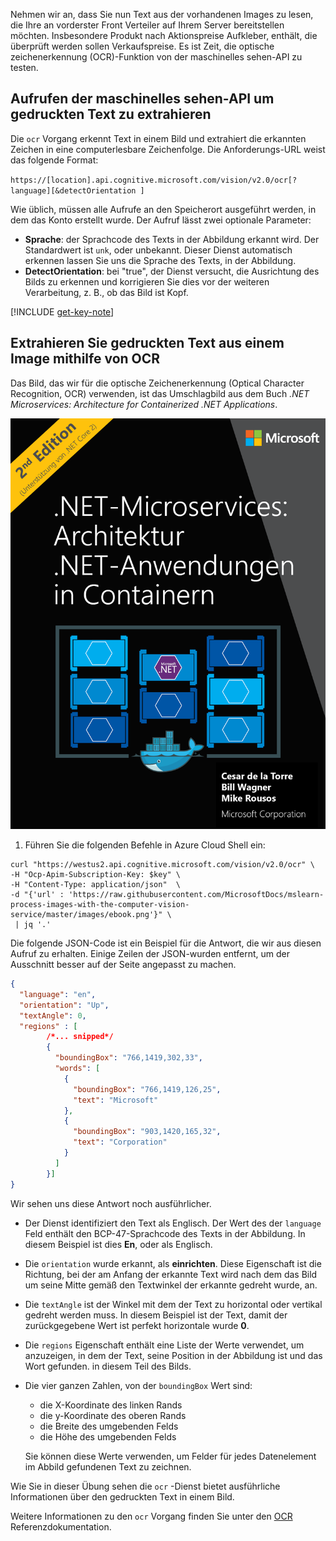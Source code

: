 Nehmen wir an, dass Sie nun Text aus der vorhandenen Images zu lesen, die Ihre an vorderster Front Verteiler auf Ihrem Server bereitstellen möchten. Insbesondere Produkt nach Aktionspreise Aufkleber, enthält, die überprüft werden sollen Verkaufspreise. Es ist Zeit, die optische zeichenerkennung (OCR)-Funktion von der maschinelles sehen-API zu testen. 

## <a name="calling-the-computer-vision-api-to-extract-printed-text"></a>Aufrufen der maschinelles sehen-API um gedruckten Text zu extrahieren

Die `ocr` Vorgang erkennt Text in einem Bild und extrahiert die erkannten Zeichen in eine computerlesbare Zeichenfolge. Die Anforderungs-URL weist das folgende Format:

`https://[location].api.cognitive.microsoft.com/vision/v2.0/ocr[?language][&detectOrientation ] `

Wie üblich, müssen alle Aufrufe an den Speicherort ausgeführt werden, in dem das Konto erstellt wurde. Der Aufruf lässt zwei optionale Parameter:

- **Sprache**: der Sprachcode des Texts in der Abbildung erkannt wird. Der Standardwert ist `unk`, oder unbekannt. Dieser Dienst automatisch erkennen lassen Sie uns die Sprache des Texts, in der Abbildung.
- **DetectOrientation**: bei "true", der Dienst versucht, die Ausrichtung des Bilds zu erkennen und korrigieren Sie dies vor der weiteren Verarbeitung, z. B., ob das Bild ist Kopf. 

[!INCLUDE [get-key-note](./get-key.md)]

## <a name="extract-printed-text-from-an-image-using-ocr"></a>Extrahieren Sie gedruckten Text aus einem Image mithilfe von OCR

Das Bild, das wir für die optische Zeichenerkennung (Optical Character Recognition, OCR) verwenden, ist das Umschlagbild aus dem Buch *.NET Microservices: Architecture for Containerized .NET Applications*.

![Überblick über die Abdeckung des e-Book .NET Microservices: Architektur für .NET-Containeranwendung](../media/5-ebook.png)

1. Führen Sie die folgenden Befehle in Azure Cloud Shell ein:

```azurecli
curl "https://westus2.api.cognitive.microsoft.com/vision/v2.0/ocr" \
-H "Ocp-Apim-Subscription-Key: $key" \
-H "Content-Type: application/json"  \
-d "{'url' : 'https://raw.githubusercontent.com/MicrosoftDocs/mslearn-process-images-with-the-computer-vision-service/master/images/ebook.png'}" \
 | jq '.'
```

Die folgende JSON-Code ist ein Beispiel für die Antwort, die wir aus diesen Aufruf zu erhalten. Einige Zeilen der JSON-wurden entfernt, um der Ausschnitt besser auf der Seite angepasst zu machen.

```json
{
  "language": "en",
  "orientation": "Up",
  "textAngle": 0,
  "regions" : [
        /*... snipped*/
        {
          "boundingBox": "766,1419,302,33",
          "words": [
            {
              "boundingBox": "766,1419,126,25",
              "text": "Microsoft"
            },
            {
              "boundingBox": "903,1420,165,32",
              "text": "Corporation"
            }
          ]
        }]
}
```

Wir sehen uns diese Antwort noch ausführlicher. 

- Der Dienst identifiziert den Text als Englisch. Der Wert des der `language` Feld enthält den BCP-47-Sprachcode des Texts in der Abbildung. In diesem Beispiel ist dies **En**, oder als Englisch. 
- Die `orientation` wurde erkannt, als **einrichten**. Diese Eigenschaft ist die Richtung, bei der am Anfang der erkannte Text wird nach dem das Bild um seine Mitte gemäß den Textwinkel der erkannte gedreht wurde, an. 
- Die `textAngle` ist der Winkel mit dem der Text zu horizontal oder vertikal gedreht werden muss. In diesem Beispiel ist der Text, damit der zurückgegebene Wert ist perfekt horizontale wurde **0**.  
- Die `regions` Eigenschaft enthält eine Liste der Werte verwendet, um anzuzeigen, in dem der Text, seine Position in der Abbildung ist und das Wort gefunden. in diesem Teil des Bilds. 
- Die vier ganzen Zahlen, von der `boundingBox` Wert sind: 
    - die X-Koordinate des linken Rands 
    - die y-Koordinate des oberen Rands
    - die Breite des umgebenden Felds
    - die Höhe des umgebenden Felds 
   
    Sie können diese Werte verwenden, um Felder für jedes Datenelement im Abbild gefundenen Text zu zeichnen.

Wie Sie in dieser Übung sehen die `ocr` -Dienst bietet ausführliche Informationen über den gedruckten Text in einem Bild. 

Weitere Informationen zu den `ocr` Vorgang finden Sie unter den [OCR](https://westus.dev.cognitive.microsoft.com/docs/services/5adf991815e1060e6355ad44/operations/56f91f2e778daf14a499e1fc) Referenzdokumentation.